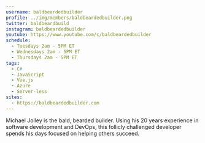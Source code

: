 ```yaml
---
username: baldbeardedbuilder
profile: ../img/members/baldbeardedbuilder.png
twitter: baldbeardbuild
instagram: baldbeardedbuilder
youtube: https://www.youtube.com/c/baldbeardedbuilder
schedule:
  - Tuesdays 2am - 5PM ET
  - Wednesdays 2am - 5PM ET
  - Thursdays 2am - 5PM ET
tags:
  - C#
  - JavaScript
  - Vue.js
  - Azure
  - Server-less
sites:
  - https://baldbeardedbuilder.com
---
```


Michael Jolley is the bald, bearded builder. Using his 20 years experience in software development and DevOps, this follicly challenged developer spends his days focused on helping others succeed.
